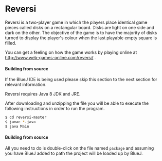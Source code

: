 # Reversi

Reversi is a two-player game in which the players place identical game pieces called disks on
a rectangular board. Disks are light on one side and dark on the other. The objective of the
game is to have the majority of disks turned to display the player's colour when the last
playable empty square is filled.

You can get a feeling on how the game works by playing online
at http://www.web-games-online.com/reversi/ .

#### Building from source

If the BlueJ IDE is being used please skip this section to the next section for relevant information.

Reversi requires Java 8 JDK and JRE.

After downloading and unzipping the file you will be able to execute the following instructions in order to run the program.

```sh
$ cd reversi-master
$ javac *.java
$ java Main
```


#### Building from source

All you need to do is double-click on the file named `package` and assuming you have BlueJ added to path the project will be loaded up by BlueJ.
